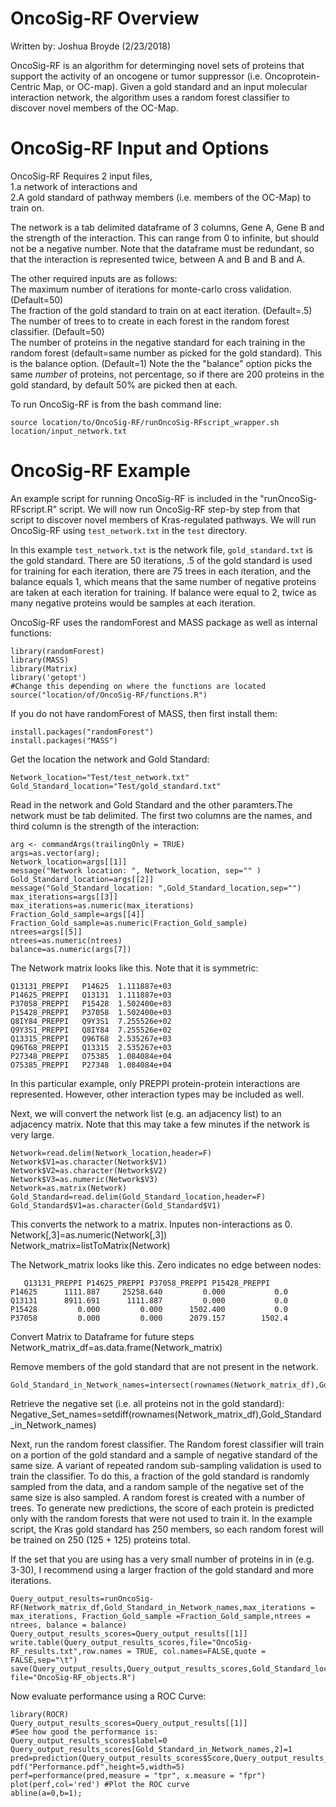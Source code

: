 
# OncoSig-RF Overview
Written by: Joshua Broyde (2/23/2018)

OncoSig-RF is an algorithm for determinging novel sets of proteins that support the activity of an oncogene or tumor suppressor (i.e. Oncoprotein-Centric Map, or OC-map). Given a gold standard and an input molecular interaction network, the algorithm uses a random forest classifier to discover novel members of the OC-Map.

# OncoSig-RF Input and Options

OncoSig-RF Requires 2 input files,<br/>
1.a network of interactions and <br/>
2.A gold standard of pathway members (i.e. members of the OC-Map) to train on.

The network is a tab delimited dataframe of 3 columns, Gene A, Gene B and the strength of the interaction. This can range from 0 to infinite, but should not be a negative number. Note that the dataframe must be redundant, so that the interaction is represented twice, between A and B and B and A.

The other required inputs are as follows:<br/>
The maximum number of iterations for monte-carlo cross validation. (Default=50)<br/>
The fraction of the gold standard to train on at eact iteration. (Default=.5)<br/>
The number of trees to to create in each forest in the random forest classifier. (Default=50)<br/>
The number of proteins in the negative standard for each training in the random forest (default=same number as picked for the gold standard). This is the balance option. (Default=1)
Note the the "balance" option picks the same *number* of proteins, not percentage, so if there are 200 proteins in the gold standard, by default 50% are picked then at each.<br/>

To run OncoSig-RF is from the bash command line:

	source location/to/OncoSig-RF/runOncoSig-RFscript_wrapper.sh location/input_network.txt

# OncoSig-RF Example

An example script for running OncoSig-RF is included in the "runOncoSig-RFscript.R" script. We will now run OncoSig-RF step-by step from that script to discover novel members of Kras-regulated pathways.
We will run OncoSig-RF using `test_network.txt` in the `test` directory.

In this example `test_network.txt` is the network file, `gold_standard.txt` is the gold standard. There are 50 iterations, .5 of the gold standard is used for training for each iteration, there are 75 trees in each iteration, and the balance equals 1, which means that the same number of negative proteins are taken at each iteration for training. If balance were equal to 2, twice as many negative proteins would be samples at each iteration.

OncoSig-RF uses the randomForest and MASS package as well as internal functions:
    
    library(randomForest)
    library(MASS)
    library(Matrix)
    library('getopt')   
    #Change this depending on where the functions are located
    source("location/of/OncoSig-RF/functions.R")

If you do not have randomForest of MASS, then first install them:

	install.packages("randomForest")
	install.packages("MASS")

Get the location the network and Gold Standard:

	Network_location="Test/test_network.txt"
	Gold_Standard_location="Test/gold_standard.txt"

Read in the network and Gold Standard and the other paramters.The network must be tab delimited.  The first two columns are the names, and third column is the strength of the interaction:

	arg <- commandArgs(trailingOnly = TRUE)
	args=as.vector(arg);
	Network_location=args[[1]]
	message("Network location: ", Network_location, sep="" )
	Gold_Standard_location=args[[2]]
	message("Gold_Standard_location: ",Gold_Standard_location,sep="")
	max_iterations=args[[3]]
	max_iterations=as.numeric(max_iterations)
	Fraction_Gold_sample=args[[4]]
	Fraction_Gold_sample=as.numeric(Fraction_Gold_sample)
	ntrees=args[[5]]
	ntrees=as.numeric(ntrees)
	balance=as.numeric(args[7])


The Network matrix looks like this. Note that it is symmetric:

	Q13131_PREPPI	P14625	1.111887e+03
	P14625_PREPPI	Q13131	1.111887e+03
	P37058_PREPPI	P15428	1.502400e+03
	P15428_PREPPI	P37058	1.502400e+03
	Q8IY84_PREPPI	Q9Y3S1	7.255526e+02
	Q9Y3S1_PREPPI	Q8IY84	7.255526e+02
	Q13315_PREPPI	Q96T68	2.535267e+03
	Q96T68_PREPPI	Q13315	2.535267e+03
	P27348_PREPPI	O75385	1.084084e+04
	O75385_PREPPI	P27348	1.084084e+04

In this particular example, only PREPPI protein-protein interactions are represented. However, other interaction types may be included as well. 

Next, we will convert the network list (e.g. an adjacency list) to an adjacency matrix. Note that this may take a few minutes if the network is very large.


	Network=read.delim(Network_location,header=F)
	Network$V1=as.character(Network$V1)
	Network$V2=as.character(Network$V2)
	Network$V3=as.numeric(Network$V3)
	Network=as.matrix(Network)
	Gold_Standard=read.delim(Gold_Standard_location,header=F)
	Gold_Standard$V1=as.character(Gold_Standard$V1)

This converts the network to a matrix. Inputes non-interactions as 0.
	Network[,3]=as.numeric(Network[,3])
	Network_matrix=listToMatrix(Network)

The Network_matrix looks like this. Zero indicates no edge between nodes:

	   Q13131_PREPPI P14625_PREPPI P37058_PREPPI P15428_PREPPI
	P14625      1111.887     25258.640         0.000           0.0
	Q13131      8911.691      1111.887         0.000           0.0
	P15428         0.000         0.000      1502.400           0.0
	P37058         0.000         0.000      2079.157        1502.4

Convert Matrix to Dataframe for future steps
	Network_matrix_df=as.data.frame(Network_matrix)

Remove members of the gold standard that are not present in the network.

	Gold_Standard_in_Network_names=intersect(rownames(Network_matrix_df),Gold_Standard$V1)

Retrieve the negative set (i.e. all proteins not in the gold standard):
	Negative_Set_names=setdiff(rownames(Network_matrix_df),Gold_Standard_in_Network_names)

Next, run the random forest classifier. The Random forest classifier will train on a portion of the gold standard and a sample of negative standard of the same size. A variant of repeated random sub-sampling validation is used to train the classifier. To do this, a fraction of the gold standard is randomly sampled from the data, and a random sample of the negative set of the same size is also sampled. A random forest is created with a number of trees. To generate new predictions, the score of each protein is predicted only with the random forests that were not used to train it. In the example script, the Kras gold standard has 250 members, so each random forest will be trained on 250 (125 + 125) proteins total.

If the set that you are using has a very small number of proteins in in (e.g. 3-30), I recommend using a larger fraction of the gold standard and 
more iterations.


	Query_output_results=runOncoSig-RF(Network_matrix_df,Gold_Standard_in_Network_names,max_iterations = max_iterations, Fraction_Gold_sample =Fraction_Gold_sample,ntrees = ntrees, balance = balance)
	Query_output_results_scores=Query_output_results[[1]]
	write.table(Query_output_results_scores,file="OncoSig-RF_results.txt",row.names = TRUE, col.names=FALSE,quote = FALSE,sep="\t")
	save(Query_output_results,Query_output_results_scores,Gold_Standard_location,Network_location,Gold_Standard_in_Network_names, file="OncoSig-RF_objects.R")

Now evaluate performance using a ROC Curve:

	library(ROCR)
	Query_output_results_scores=Query_output_results[[1]]
	#See how good the performance is:
	Query_output_results_scores$label=0
	Query_output_results_scores[Gold_Standard_in_Network_names,2]=1
	pred=prediction(Query_output_results_scores$Score,Query_output_results_scores$label)
	pdf("Performance.pdf",height=5,width=5)
	perf=performance(pred,measure = "tpr", x.measure = "fpr")
	plot(perf,col='red') #Plot the ROC curve
	abline(a=0,b=1);
